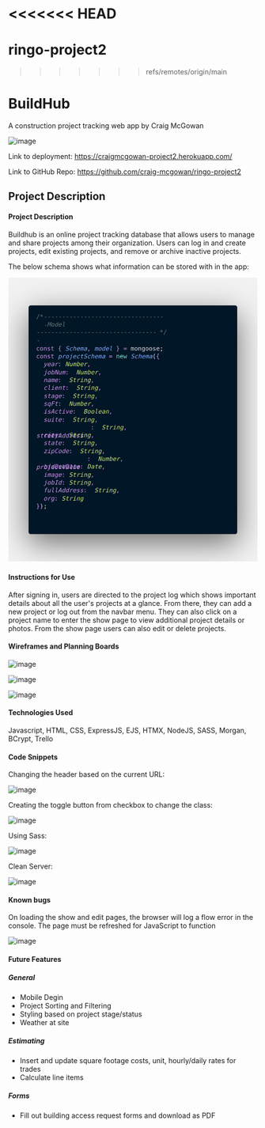 <<<<<<< HEAD
=======
# ringo-project2

>>>>>>> refs/remotes/origin/main
# BuildHub
A construction project tracking web app by Craig McGowan

![image](https://user-images.githubusercontent.com/87156044/137223630-997c7f8f-7e34-4e36-b28d-55d54def132c.png)

Link to deployment:
https://craigmcgowan-project2.herokuapp.com/

Link to GitHub Repo:
https://github.com/craig-mcgowan/ringo-project2

## Project Description
#### Project Description
Buildhub is an online project tracking database that allows users to manage and share projects among their organization. Users can log in and create projects, edit existing projects, and remove or archive inactive projects.

The below schema shows what information can be stored with in the app:

<img src = "public/images/Schema.png">

#### Instructions for Use
After signing in, users are directed to the project log which shows important details about all the user's projects at a glance. From there, they can add a new project or log out from the navbar menu. They can also click on a project name to enter the show page to view additional project details or photos. From the show page users can also edit or delete projects.
#### Wireframes and Planning Boards
![image](https://user-images.githubusercontent.com/87156044/137223423-ac038901-3aef-4f96-8665-ccc63382a662.png)

![image](https://user-images.githubusercontent.com/87156044/137223489-cae7e18a-ee3a-45c9-a4ee-5e56b0187c91.png)

![image](https://user-images.githubusercontent.com/87156044/137223544-b205b3d4-c52d-41e2-88a2-9059e70ec335.png)

#### Technologies Used
Javascript, HTML, CSS, ExpressJS, EJS, HTMX, NodeJS, SASS, Morgan, BCrypt, Trello
#### Code Snippets

Changing the header based on the current URL:

![image](https://user-images.githubusercontent.com/87156044/137224409-effee2a6-ae82-4a50-85d3-a503603b884b.png)

Creating the toggle button from checkbox to change the class:

![image](https://user-images.githubusercontent.com/87156044/137224582-1f265b70-e684-47e4-89a3-0b35a358e857.png)


Using Sass:

![image](https://user-images.githubusercontent.com/87156044/137224134-3065742b-fda6-4b36-8378-bd0477c14ce7.png)

Clean Server:

![image](https://user-images.githubusercontent.com/87156044/137224782-20f210c7-b58e-4580-ac98-369cfa271ee2.png)

#### Known bugs
On loading the show and edit pages, the browser will log a flow error in the console. The page must be refreshed for JavaScript to function

![image](https://user-images.githubusercontent.com/87156044/137223334-570f3543-7831-49de-abb5-1cc29f96e536.png)

#### Future Features
##### General
- Mobile Degin
- Project Sorting and Filtering
- Styling based on project stage/status
- Weather at site

##### Estimating 
- Insert and update square footage costs, unit, hourly/daily rates for trades 
- Calculate line items

##### Forms
- Fill out building access request forms and download as PDF

